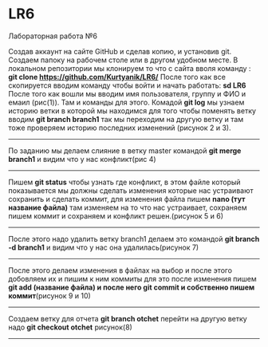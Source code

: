 # LR6
Лабораторная работа №6

Создав аккаунт на сайте GitHub и сделав копию, и установив git. Создаем папоку на рабочем столе или в другом удобном месте. В локальном репозитории мы клонируем то что с сайта вволя команду : 
**git clone https://github.com/Kurtyanik/LR6/**
После того как все скопируется вводим команду чтобы войти и начать работать: **sd LR6**
После того как вошли мы вводим имя пользователя, группу и  ФИО и емаил (рис(1)). Там и команды для этого. 
Комадой **git log** мы узнаем историю ветки в которой мы находимся для того чтобы поменять ветку вводим **git branch branch1** так мы переходим на другую ветку и там тоже проверяем историю последних изменений (рисунок 2 и 3).
___
По заданию мы делаем слияние в ветку master командой **git merge branch1** и видим что у нас конфликт(рис 4)
___
Пишем **git status** чтобы узнать где конфликт, в этом файле который показывается мы должны сделать изменения которые нас устраивают сохранить и сделать коммит, для изменения файла пишем **nano (тут название файла)** там изменяем на то что нас устраивает, сохраняем пишем коммит и сохраняем и конфликт решен.(рисунок 5 и 6)
___
После этого надо удалить ветку branch1 делаем это командой **git branch -d branch1** и видим что у нас она удалилась(рисунок 7)
____
После этого делаем изменения в файлах на выбор и после этого добовляем их и пишим к ним коммиты для это после изменения пишем **git add (название файла) и после него git commit и собственно пишем коммит**(рисунок 9 и 10)
___
Создаем ветку для отчета **git branch otchet** перейти на другую ветку надо **git checkout otchet** рисунок(8)
___